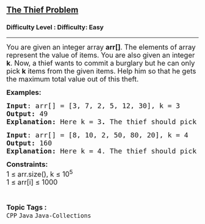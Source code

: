 <h2><a href="https://www.geeksforgeeks.org/problems/the-thief-problem--180930/1?page=11&category=Java&sortBy=submissions">The Thief Problem</a></h2><h3>Difficulty Level : Difficulty: Easy</h3><hr><div class="problems_problem_content__Xm_eO"><p><span style="font-size: 18px;">You are given an integer array <strong>arr[]</strong>. The elements of array represent the value of items. You are also given an integer <strong>k</strong>. Now, a thief wants to commit a burglary but he can only pick <strong>k</strong> items from the given items. Help him so that he gets the maximum total value out of this theft.</span></p>
<p><strong><span style="font-size: 18px;">Examples:</span></strong></p>
<pre><span style="font-size: 18px;"><strong>Input</strong>: arr[] = [3, 7, 2, 5, 12, 30], k = 3
<strong>Output: </strong>49</span>
<span style="font-size: 18px;"><strong>Explanation:</strong> Here<strong> </strong>k = 3<strong>. </strong>The thief should pick the bolded items: <strong>3 7 2 5 12 30.</strong> So, the sum of these is <strong>49</strong>.</span>
</pre>
<pre><span style="font-size: 18px;"><strong>Input</strong>: arr[] = [8, 10, 2, 50, 80, 20], k = 4
<strong>Output: </strong>160</span>
<span style="font-size: 18px;"><strong>Explanation:</strong> Here k = 4.<strong> </strong>The thief should pick the bolded items: <strong>8 10 2 50&nbsp; 80 20.</strong> So, the sum of these is <strong>160</strong>.</span></pre>
<p><span style="font-size: 18px;"><strong>Constraints:</strong><br>1 ≤ arr.size(), k ≤ 10<sup>5</sup><br>1&nbsp;≤ arr[i]&nbsp;≤ 1000</span></p></div><br><p><span style=font-size:18px><strong>Topic Tags : </strong><br><code>CPP</code>&nbsp;<code>Java</code>&nbsp;<code>Java-Collections</code>&nbsp;